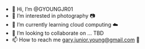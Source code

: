 - 👋 Hi, I’m @GYOUNGJR01
- 👀 I’m interested in photography 📷
- 🌱 I’m currently learning cloud computing ☁️
- 💞️ I’m looking to collaborate on ... TBD
- 📫 How to reach me gary.junior.young@gmail.com 📧

<!---
GYOUNGJR01/GYOUNGJR01 is a ✨ special ✨ repository because its `README.md` (this file) appears on your GitHub profile.
You can click the Preview link to take a look at your changes.
--->
